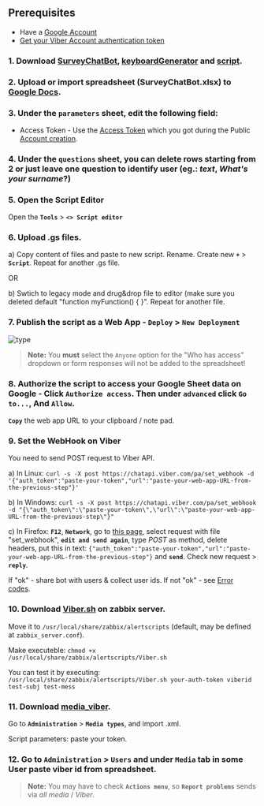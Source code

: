 ## Prerequisites
- Have a [Google Account](https://accounts.google.com)
- [Get your Viber Account authentication token](https://partners.viber.com/account/create-bot-account) 

### 1. Download [SurveyChatBot](SurveyChatBot.xlsx), [keyboardGenerator](keyboardGenerator.gs) and [script](script.gs).

### 2. Upload or import spreadsheet (SurveyChatBot.xlsx) to [Google Docs](https://sheet.new).

### 3. Under the **`parameters`** sheet, edit the following field:

- Access Token - Use the [Access Token](https://developers.viber.com/docs/faq/#authentication-tokens) which you got during the Public [Account creation](https://partners.viber.com/account/create-bot-account).

### 4. Under the **`questions`** sheet, you can delete rows starting from 2 or just leave one question to identify user (eg.: _text_, _What's your surname_?)

### 5. Open the Script Editor

Open the **`Tools`** > **`<> Script editor`**

### 6. Upload .gs files.

a) Copy content of files and paste to new script. Rename. Create new **`+`** > **`Script`**. Repeat for another .gs file.

OR

b) Swtich to legacy mode and drug&drop file to editor (make sure you deleted default "function myFunction() {    }".  Repeat for another file.

### 7. Publish the script as a Web App - **`Deploy`** > **`New Deployment`**

![type](https://user-images.githubusercontent.com/17404606/124802762-fd08d100-df60-11eb-8755-951c965e5ede.png)

> **Note:** You **must** select the `Anyone` option for the "Who has access" dropdown or form responses will not be added to the spreadsheet!

### 8. Authorize the script to access your Google Sheet data on Google - Click **`Authorize access`**. Then under **`advanced`** click **`Go to...`**, And **`Allow`**.

**`Copy`** the web app URL to your clipboard / note pad.

### 9. Set the WebHook on Viber
You need to send POST request to Viber API.

a) In Linux: 
``curl -s -X post https://chatapi.viber.com/pa/set_webhook -d '{"auth_token":"paste-your-token","url":"paste-your-web-app-URL-from-the-previous-step"}'``

b) In Windows:
`curl -s -X post https://chatapi.viber.com/pa/set_webhook -d "{\"auth_token\":\"paste-your-token\",\"url\":\"paste-your-web-app-URL-from-the-previous-step\"}"`

c) In Firefox: **`F12`**, **`Network`**, go to [this page](https://chatapi.viber.com/pa/set_webhook), select request with file "set_webhook", **`edit and send again`**, type *POST* as method, delete headers, put this in text: `{"auth_token":"paste-your-token","url":"paste-your-web-app-URL-from-the-previous-step"}` and **`send`**. Check new request > **`reply`**. 

If "ok" - share bot with users & collect user ids.
If not "ok" - see [Error codes](https://developers.viber.com/docs/api/rest-bot-api/#error-codes).

### 10. Download [Viber.sh](Viber.sh) on zabbix server.
Move it to `/usr/local/share/zabbix/alertscripts` (default, may be defined at `zabbix_server.conf`).

Make executeble: `chmod +x /usr/local/share/zabbix/alertscripts/Viber.sh`

You can test it by executing: `/usr/local/share/zabbix/alertscripts/Viber.sh your-auth-token viberid test-subj test-mess`

### 11. Download [media_viber](media_viber.xml).
Go to **`Administration`** > **`Media types`**, and import .xml.

Script parameters: paste your token.

### 12. Go to **`Administration`** > **`Users`** and under **`Media`** tab in some User paste viber id from spreadsheet.  
> **Note:** You may have to check **`Actions menu`**, so **`Report problems`** sends via _all media_ / _Viber_.
